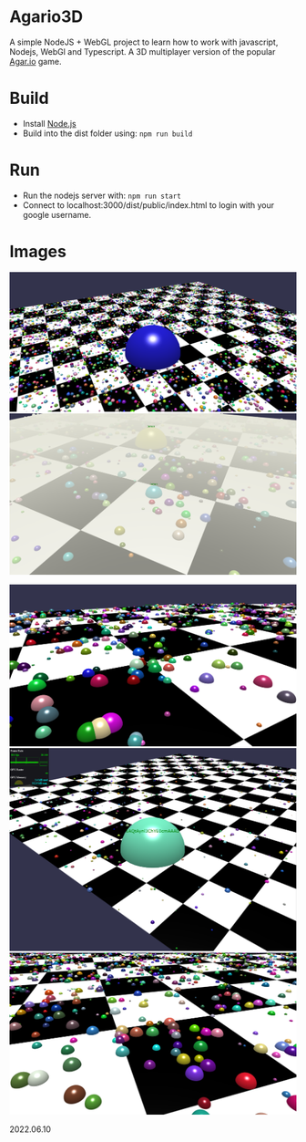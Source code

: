 # Agario3D
A simple NodeJS + WebGL project to learn how to work with javascript, Nodejs, WebGl and Typescript.
A 3D multiplayer version of the popular [Agar.io](https://agar.io/) game.

# Build
* Install [Node.js](https://nodejs.org/)
* Build into the dist folder using: `npm run build` 

# Run
* Run the nodejs server with: `npm run start`
* Connect to localhost:3000/dist/public/index.html to login with your google username.

# Images
![](https://github.com/JeroenVerstraelen/Agario3D/blob/master/images/dev1.png)
![](https://github.com/JeroenVerstraelen/Agario3D/blob/master/images/img1.png)


![](https://github.com/JeroenVerstraelen/Agario3D/blob/master/images/dev2.png)
![](https://github.com/JeroenVerstraelen/Agario3D/blob/master/images/dev3.png)
![](https://github.com/JeroenVerstraelen/Agario3D/blob/master/images/dev4.png)

2022.06.10